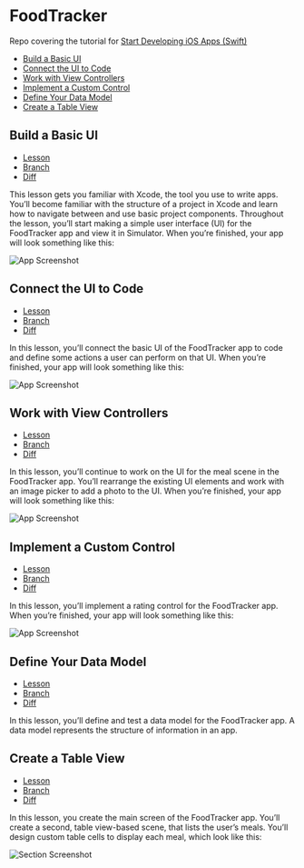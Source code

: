 # FoodTracker

Repo covering the tutorial for [Start Developing iOS Apps (Swift)](
https://developer.apple.com/library/ios/referencelibrary/GettingStarted/DevelopiOSAppsSwift/)

- [Build a Basic UI](#build-a-basic-ui)
- [Connect the UI to Code](#connect-the-ui-to-code)
- [Work with View Controllers](#work-with-view-controllers)
- [Implement a Custom Control](#implement-a-custom-control)
- [Define Your Data Model](#define-your-data-model)
- [Create a Table View](#create-a-table-view)

## Build a Basic UI
* [Lesson](https://developer.apple.com/library/ios/referencelibrary/GettingStarted/DevelopiOSAppsSwift/Lesson2.html#//apple_ref/doc/uid/TP40015214-CH5-SW1)
* [Branch](https://github.com/Trii/IOS-FoodTracker/tree/01-build-a-basic-ui)
* [Diff](https://github.com/Trii/IOS-FoodTracker/pull/1/files)

This lesson gets you familiar with Xcode, the tool you use to write apps. You’ll become familiar with the structure of a project in Xcode and learn how to navigate between and use basic project components. Throughout the lesson, you’ll start making a simple user interface (UI) for the FoodTracker app and view it in Simulator. When you’re finished, your app will look something like this:

![App Screenshot](https://developer.apple.com/library/ios/referencelibrary/GettingStarted/DevelopiOSAppsSwift/Art/2_sim_finalUI_2x.png)

## Connect the UI to Code
* [Lesson](https://developer.apple.com/library/ios/referencelibrary/GettingStarted/DevelopiOSAppsSwift/Lesson3.html#//apple_ref/doc/uid/TP40015214-CH22-SW1)
* [Branch](https://github.com/Trii/IOS-FoodTracker/tree/02-connect-the-ui-to-code)
* [Diff](https://github.com/Trii/IOS-FoodTracker/pull/2/files)

In this lesson, you’ll connect the basic UI of the FoodTracker app to code and define some actions a user can perform on that UI. When you’re finished, your app will look something like this:

![App Screenshot](https://developer.apple.com/library/ios/referencelibrary/GettingStarted/DevelopiOSAppsSwift/Art/3_sim_finalUI_2x.png)

## Work with View Controllers
* [Lesson](https://developer.apple.com/library/ios/referencelibrary/GettingStarted/DevelopiOSAppsSwift/Lesson4.html#//apple_ref/doc/uid/TP40015214-CH6-SW1)
* [Branch](https://github.com/Trii/IOS-FoodTracker/tree/03-work-with-view-controllers)
* [Diff](https://github.com/Trii/IOS-FoodTracker/pull/3/files)

In this lesson, you’ll continue to work on the UI for the meal scene in the FoodTracker app. You’ll rearrange the existing UI elements and work with an image picker to add a photo to the UI. When you’re finished, your app will look something like this:

![App Screenshot](https://developer.apple.com/library/ios/referencelibrary/GettingStarted/DevelopiOSAppsSwift/Art/4_sim_finalUI_2x.png)

## Implement a Custom Control
* [Lesson](https://developer.apple.com/library/ios/referencelibrary/GettingStarted/DevelopiOSAppsSwift/Lesson5.html#//apple_ref/doc/uid/TP40015214-CH19-SW1)
* [Branch](https://github.com/Trii/IOS-FoodTracker/tree/04-implement-a-custom-control)
* [Diff](https://github.com/Trii/IOS-FoodTracker/pull/4/files)

In this lesson, you’ll implement a rating control for the FoodTracker app. When you’re finished, your app will look something like this:

![App Screenshot](https://developer.apple.com/library/ios/referencelibrary/GettingStarted/DevelopiOSAppsSwift/Art/5_sim_finalUI_2x.png)

## Define Your Data Model
* [Lesson](https://developer.apple.com/library/ios/referencelibrary/GettingStarted/DevelopiOSAppsSwift/Lesson6.html#//apple_ref/doc/uid/TP40015214-CH20-SW1)
* [Branch](https://github.com/Trii/IOS-FoodTracker/tree/05-define-your-data-model)
* [Diff](https://github.com/Trii/IOS-FoodTracker/pull/5/files)

In this lesson, you’ll define and test a data model for the FoodTracker app. A data model represents the structure of information in an app.


## Create a Table View
* [Lesson](https://developer.apple.com/library/ios/referencelibrary/GettingStarted/DevelopiOSAppsSwift/Lesson7.html#//apple_ref/doc/uid/TP40015214-CH8-SW1)
* [Branch](https://github.com/Trii/IOS-FoodTracker/tree/06-create-a-table-view)
* [Diff](https://github.com/Trii/IOS-FoodTracker/pull/6/files)

In this lesson, you create the main screen of the FoodTracker app. You’ll create a second, table view-based scene, that lists the user’s meals. You’ll design custom table cells to display each meal, which look like this:

![Section Screenshot](https://developer.apple.com/library/ios/referencelibrary/GettingStarted/DevelopiOSAppsSwift/Art/7_sim_tablecellUI_2x.png)



